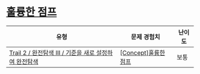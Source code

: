 # [훌륭한 점프](https://www.codetree.ai/trails/complete/curated-cards/intro-great-jump)

|유형|문제 경험치|난이도|
|---|---|---|
|[Trail 2 / 완전탐색 III / 기준을 새로 설정하여 완전탐색](https://www.codetree.ai/trail-info/novice-mid/)|[[Concept]훌륭한 점프](https://www.codetree.ai/trails/complete/curated-cards/intro-great-jump/)|보통|

